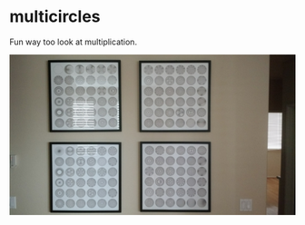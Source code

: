 # multicircles
Fun way too look at multiplication. 

![Printed 12x12](https://github.com/timcash/multicircles/blob/master/mult_tables.jpg "Printed")
